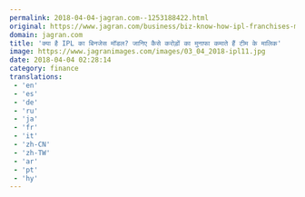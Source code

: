 ```yaml
---
permalink: 2018-04-04-jagran.com--1253188422.html
original: https://www.jagran.com/business/biz-know-how-ipl-franchises-make-money-17768855.html
domain: jagran.com
title: 'क्या है IPL का बिनजेस मॉडल? जानिए कैसे करोड़ों का मुनाफा कमाते हैं टीम के मालिक'
image: https://www.jagranimages.com/images/03_04_2018-ipl11.jpg
date: 2018-04-04 02:28:14
category: finance
translations: 
 - 'en'
 - 'es'
 - 'de'
 - 'ru'
 - 'ja'
 - 'fr'
 - 'it'
 - 'zh-CN'
 - 'zh-TW'
 - 'ar'
 - 'pt'
 - 'hy'
---
```


